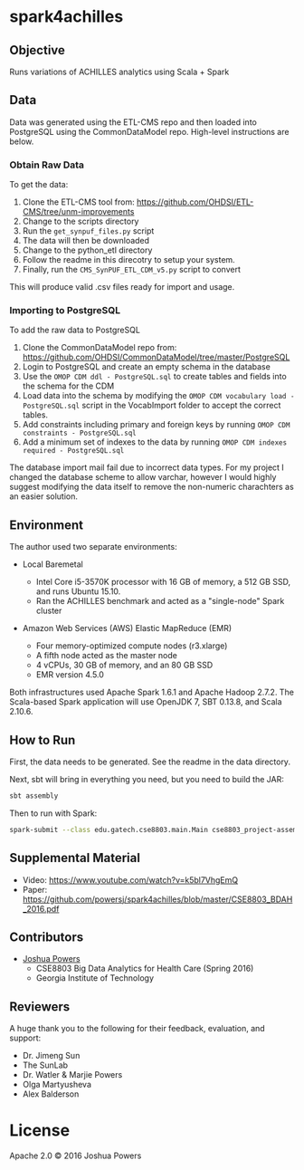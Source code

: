 # spark4achilles

## Objective
Runs variations of ACHILLES analytics using Scala + Spark

## Data
Data was generated using the ETL-CMS repo and then loaded into PostgreSQL using the CommonDataModel repo. High-level instructions are below.

### Obtain Raw Data

To get the data:

1. Clone the ETL-CMS tool from: https://github.com/OHDSI/ETL-CMS/tree/unm-improvements
2. Change to the scripts directory
3. Run the ```get_synpuf_files.py``` script
4. The data will then be downloaded
5. Change to the python_etl directory
6. Follow the readme in this direcotry to setup your system.
7. Finally, run the ```CMS_SynPUF_ETL_CDM_v5.py``` script to convert

This will produce valid .csv files ready for import and usage.

### Importing to PostgreSQL

To add the raw data to PostgreSQL

1. Clone the CommonDataModel repo from: https://github.com/OHDSI/CommonDataModel/tree/master/PostgreSQL
2. Login to PostgreSQL and create an empty schema in the database
3. Use the ```OMOP CDM ddl - PostgreSQL.sql``` to create tables and fields into the schema for the CDM
4. Load data into the schema by modifying the ```OMOP CDM vocabulary load - PostgreSQL.sql``` script in the VocabImport folder to accept the correct tables.
5. Add constraints including primary and foreign keys by running ```OMOP CDM constraints - PostgreSQL.sql```
6. Add a minimum set of indexes to the data by running ```OMOP CDM indexes required - PostgreSQL.sql```

The database import mail fail due to incorrect data types. For my project I changed the database scheme to allow varchar, however I would highly suggest modifying the data itself to remove the non-numeric charachters as an easier solution.

## Environment
The author used two separate environments:

* Local Baremetal
  * Intel Core i5-3570K processor with 16 GB of memory, a 512 GB SSD, and runs Ubuntu 15.10.
  * Ran the ACHILLES benchmark and acted as a "single-node" Spark cluster

* Amazon Web Services (AWS) Elastic MapReduce (EMR)
  * Four memory-optimized compute nodes (r3.xlarge)
  * A fifth node acted as the master node
  * 4 vCPUs, 30 GB of memory, and an 80 GB SSD
  * EMR version 4.5.0

Both infrastructures used Apache Spark 1.6.1 and Apache Hadoop 2.7.2. The Scala-based Spark application will use OpenJDK 7, SBT 0.13.8, and Scala 2.10.6.

## How to Run
First, the data needs to be generated. See the readme in the data directory.

Next, sbt will bring in everything you need, but you need to build the JAR:
```bash
sbt assembly
```

Then to run with Spark:
```bash
spark-submit --class edu.gatech.cse8803.main.Main cse8803_project-assembly-1.3.jar
```

## Supplemental Material
 * Video: https://www.youtube.com/watch?v=k5bl7VhgEmQ
 * Paper: https://github.com/powersj/spark4achilles/blob/master/CSE8803_BDAH_2016.pdf

## Contributors
* [Joshua Powers](http://powersj.github.io/)
  * CSE8803 Big Data Analytics for Health Care  (Spring 2016)
  * Georgia Institute of Technology

## Reviewers
A huge thank you to the following for their feedback, evaluation, and support:
 * Dr. Jimeng Sun
 * The SunLab
 * Dr. Watler & Marjie Powers
 * Olga Martyusheva
 * Alex Balderson

# License
Apache 2.0 &copy; 2016 Joshua Powers
